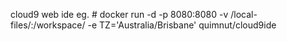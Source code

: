 cloud9 web ide
eg. # docker run -d -p 8080:8080 -v /local-files/:/workspace/ -e TZ='Australia/Brisbane' quimnut/cloud9ide

